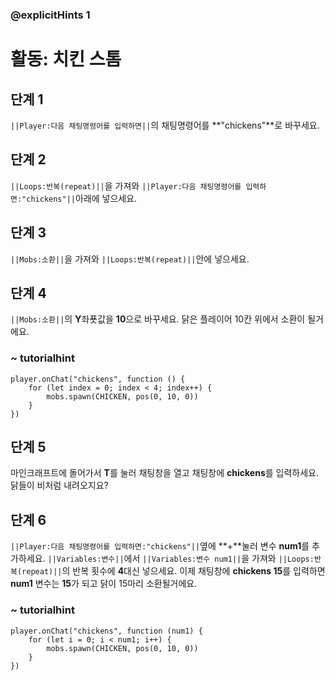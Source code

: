 ### @explicitHints 1
# 활동: 치킨 스톰

## 단계 1
``||Player:다음 채팅명령어를 입력하면||``의 채팅명령어를 **"chickens"**로 바꾸세요.

## 단계 2
``||Loops:반복(repeat)||``을 가져와 ``||Player:다음 채팅명령어를 입력하면:"chickens"||``아래에 넣으세요.


## 단계 3
``||Mobs:소환||``을 가져와 ``||Loops:반복(repeat)||``안에 넣으세요.


## 단계 4
``||Mobs:소환||``의 **Y**좌푯값을 **10**으로 바꾸세요. 닭은 플레이어 10칸 위에서 소환이 될거에요.

### ~ tutorialhint
``` blocks
player.onChat("chickens", function () {
    for (let index = 0; index < 4; index++) {
        mobs.spawn(CHICKEN, pos(0, 10, 0))
    }
})
```

## 단계 5
마인크래프트에 돌어가서 **T**를 눌러 채팅창을 열고 채팅창에 **chickens**를 입력하세요. 닭들이 비처럼 내려오지요?


## 단계 6
``||Player:다음 채팅명령어를 입력하면:"chickens"||``옆에 **+**눌러 변수 **num1**를 추가하세요.
``||Variables:변수||``에서 ``||Variables:변수 num1||``을 가져와 ``||Loops:반복(repeat)||``의 반복 횟수에  **4**대신 넣으세요.
이제 채팅창에 **chickens 15**를 입력하면 **num1** 변수는 **15**가 되고 닭이 15마리 소환될거에요.

### ~ tutorialhint
``` blocks
player.onChat("chickens", function (num1) {
    for (let i = 0; i < num1; i++) {
        mobs.spawn(CHICKEN, pos(0, 10, 0))
    }
})
```
